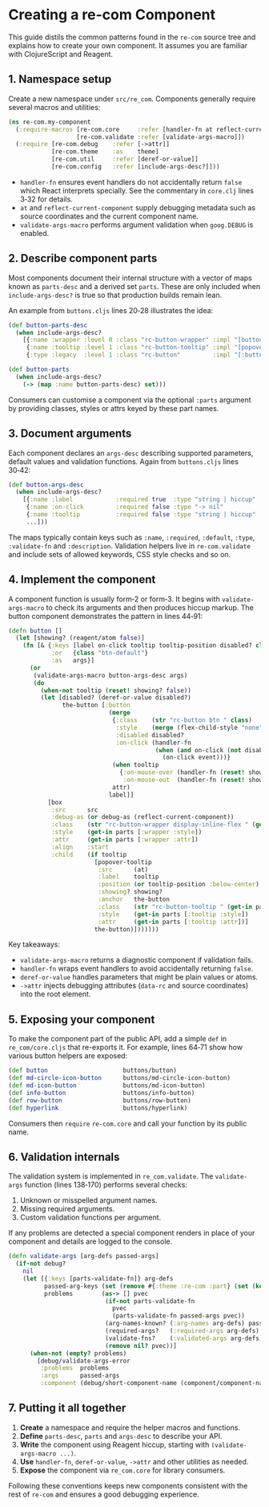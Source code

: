 # Creating a re-com Component

This guide distils the common patterns found in the `re-com` source tree and explains how to create your own component.  It assumes you are familiar with ClojureScript and Reagent.

## 1. Namespace setup

Create a new namespace under `src/re_com`.  Components generally require several macros and utilities:

```clojure
(ns re-com.my-component
  (:require-macros [re-com.core     :refer [handler-fn at reflect-current-component]]
                   [re-com.validate :refer [validate-args-macro]])
  (:require [re-com.debug    :refer [->attr]]
            [re-com.theme    :as    theme]
            [re-com.util     :refer [deref-or-value]]
            [re-com.config   :refer [include-args-desc?]]))
```

* `handler-fn` ensures event handlers do not accidentally return `false` which React interprets specially.  See the commentary in `core.clj` lines 3‑32 for details.
* `at` and `reflect-current-component` supply debugging metadata such as source coordinates and the current component name.
* `validate-args-macro` performs argument validation when `goog.DEBUG` is enabled.

## 2. Describe component parts

Most components document their internal structure with a vector of maps known as `parts-desc` and a derived set `parts`.  These are only included when `include-args-desc?` is true so that production builds remain lean.

An example from `buttons.cljs` lines 20‑28 illustrates the idea:

```clojure
(def button-parts-desc
  (when include-args-desc?
    [{:name :wrapper :level 0 :class "rc-button-wrapper" :impl "[button]" :notes "Outer wrapper of the button, tooltip (if any), everything."}
     {:name :tooltip :level 1 :class "rc-button-tooltip" :impl "[popover-tooltip]" :notes "Tooltip, if enabled."}
     {:type :legacy  :level 1 :class "rc-button"         :impl "[:button]"         :notes "The actual button."}]))

(def button-parts
  (when include-args-desc?
    (-> (map :name button-parts-desc) set)))
```

Consumers can customise a component via the optional `:parts` argument by providing classes, styles or attrs keyed by these part names.

## 3. Document arguments

Each component declares an `args-desc` describing supported parameters, default values and validation functions.  Again from `buttons.cljs` lines 30‑42:

```clojure
(def button-args-desc
  (when include-args-desc?
    [{:name :label            :required true  :type "string | hiccup" :validate-fn string-or-hiccup?     :description "label for the button"}
     {:name :on-click         :required false :type "-> nil"          :validate-fn fn?                   :description "called when the button is clicked"}
     {:name :tooltip          :required false :type "string | hiccup" :validate-fn string-or-hiccup?     :description "what to show in the tooltip"}
     ...]))
```

The maps typically contain keys such as `:name`, `:required`, `:default`, `:type`, `:validate-fn` and `:description`.  Validation helpers live in `re-com.validate` and include sets of allowed keywords, CSS style checks and so on.

## 4. Implement the component

A component function is usually form‑2 or form‑3.  It begins with `validate-args-macro` to check its arguments and then produces hiccup markup.  The button component demonstrates the pattern in lines 44‑91:

```clojure
(defn button []
  (let [showing? (reagent/atom false)]
    (fn [& {:keys [label on-click tooltip tooltip-position disabled? class style attr parts src debug-as]
            :or   {class "btn-default"}
            :as   args}]
      (or
       (validate-args-macro button-args-desc args)
       (do
         (when-not tooltip (reset! showing? false))
         (let [disabled? (deref-or-value disabled?)
               the-button [:button
                            (merge
                             {:class    (str "rc-button btn " class)
                              :style    (merge (flex-child-style "none") style)
                              :disabled disabled?
                              :on-click (handler-fn
                                         (when (and on-click (not disabled?))
                                           (on-click event)))}
                             (when tooltip
                               {:on-mouse-over (handler-fn (reset! showing? true))
                                :on-mouse-out  (handler-fn (reset! showing? false))})
                             attr)
                            label]]
           [box
            :src      src
            :debug-as (or debug-as (reflect-current-component))
            :class    (str "rc-button-wrapper display-inline-flex " (get-in parts [:wrapper :class]))
            :style    (get-in parts [:wrapper :style])
            :attr     (get-in parts [:wrapper :attr])
            :align    :start
            :child    (if tooltip
                        [popover-tooltip
                         :src      (at)
                         :label    tooltip
                         :position (or tooltip-position :below-center)
                         :showing? showing?
                         :anchor   the-button
                         :class    (str "rc-button-tooltip " (get-in parts [:tooltip :class]))
                         :style    (get-in parts [:tooltip :style])
                         :attr     (get-in parts [:tooltip :attr])]
                        the-button)]))))))
```

Key takeaways:

* `validate-args-macro` returns a diagnostic component if validation fails.
* `handler-fn` wraps event handlers to avoid accidentally returning `false`.
* `deref-or-value` handles parameters that might be plain values or atoms.
* `->attr` injects debugging attributes (`data-rc` and source coordinates) into the root element.

## 5. Exposing your component

To make the component part of the public API, add a simple `def` in `re_com/core.cljs` that re-exports it.  For example, lines 64‑71 show how various button helpers are exposed:

```clojure
(def button                     buttons/button)
(def md-circle-icon-button      buttons/md-circle-icon-button)
(def md-icon-button             buttons/md-icon-button)
(def info-button                buttons/info-button)
(def row-button                 buttons/row-button)
(def hyperlink                  buttons/hyperlink)
```

Consumers then `require` `re-com.core` and call your function by its public name.

## 6. Validation internals

The validation system is implemented in `re_com.validate`.  The `validate-args` function (lines 138‑170) performs several checks:

1. Unknown or misspelled argument names.
2. Missing required arguments.
3. Custom validation functions per argument.

If any problems are detected a special component renders in place of your component and details are logged to the console.

```clojure
(defn validate-args [arg-defs passed-args]
  (if-not debug?
    nil
    (let [{:keys [parts-validate-fn]} arg-defs
          passed-arg-keys (set (remove #{:theme :re-com :part} (set (keys passed-args))))
          problems        (as-> [] pvec
                           (if-not parts-validate-fn
                             pvec
                             (parts-validate-fn passed-args pvec))
                           (arg-names-known? (:arg-names arg-defs) passed-arg-keys pvec)
                           (required-args?   (:required-args arg-defs) passed-arg-keys pvec)
                           (validate-fns?    (:validated-args arg-defs) passed-args pvec)
                           (remove nil? pvec))]
      (when-not (empty? problems)
        [debug/validate-args-error
         :problems  problems
         :args      passed-args
         :component (debug/short-component-name (component/component-name (reagent/current-component)))]))))
```

## 7. Putting it all together

1. **Create** a namespace and require the helper macros and functions.
2. **Define** `parts-desc`, `parts` and `args-desc` to describe your API.
3. **Write** the component using Reagent hiccup, starting with `(validate-args-macro ...)`.
4. **Use** `handler-fn`, `deref-or-value`, `->attr` and other utilities as needed.
5. **Expose** the component via `re_com.core` for library consumers.

Following these conventions keeps new components consistent with the rest of `re-com` and ensures a good debugging experience.
